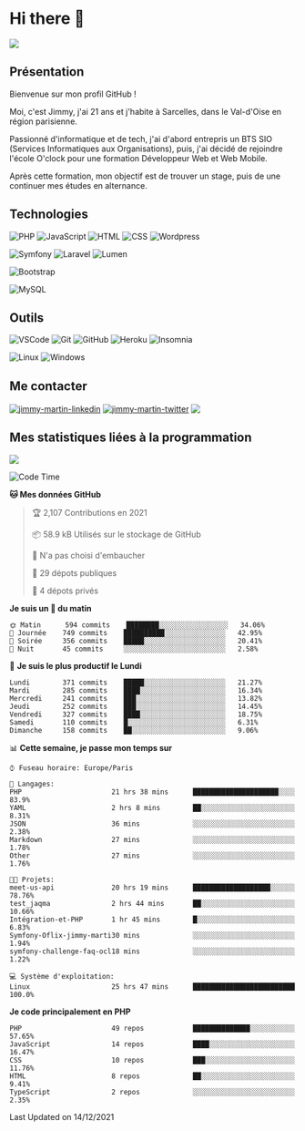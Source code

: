 # Hi there 👋

![](https://komarev.com/ghpvc/?username=jimmy-martin&color=1a1b27)

<!--
**jimmy-martin/jimmy-martin** is a ✨ _special_ ✨ repository because its `README.md` (this file) appears on your GitHub profile.

Here are some ideas to get you started:

- 🔭 I’m currently working on ...
- 🌱 I’m currently learning ...
- 👯 I’m looking to collaborate on ...
- 🤔 I’m looking for help with ...
- 💬 Ask me about ...
- 📫 How to reach me: ...
- 😄 Pronouns: ...
- ⚡ Fun fact: ...
-->

## Présentation

Bienvenue sur mon profil GitHub !

Moi, c'est Jimmy, j'ai 21 ans et j'habite à Sarcelles, dans le Val-d'Oise en région parisienne.

Passionné d'informatique et de tech, j'ai d'abord entrepris un BTS SIO (Services Informatiques aux Organisations), puis, j'ai décidé de rejoindre l'école O'clock pour une formation Développeur Web et Web Mobile.

Après cette formation, mon objectif est de trouver un stage, puis de une continuer mes études en alternance.

## Technologies

<div>

![PHP](https://img.shields.io/badge/PHP-777BB4?style=for-the-badge&logo=php&logoColor=white) ![JavaScript](https://img.shields.io/badge/JavaScript-F7DF1E?style=for-the-badge&logo=javascript&logoColor=black) ![HTML](https://img.shields.io/badge/HTML-E34F26?style=for-the-badge&logo=html5&logoColor=white) ![CSS](https://img.shields.io/badge/CSS-1572B6?&style=for-the-badge&logo=css3&logoColor=white) ![Wordpress](https://img.shields.io/badge/WordPress-0078D6?style=for-the-badge&logo=wordpress&logoColor=white)

</div>
<div>

![Symfony](https://img.shields.io/badge/Symfony-092E20?style=for-the-badge&logo=symfony&logoColor=white) ![Laravel](https://img.shields.io/badge/Laravel-FF2D20?style=for-the-badge&logo=laravel&logoColor=white) ![Lumen](https://img.shields.io/badge/Lumen-FF2D20?style=for-the-badge&logo=lumen&logoColor=white)

</div>
<div>

![Bootstrap](https://img.shields.io/badge/Bootstrap-563D7C?style=for-the-badge&logo=bootstrap&logoColor=white)

</div>
<div>

![MySQL](https://img.shields.io/badge/MySQL-4479A1?style=for-the-badge&logo=mysql&logoColor=white)

</div>

## Outils

![VSCode](https://img.shields.io/badge/VSCode-007ACC?style=for-the-badge&logo=visual-studio-code&logoColor=white)
![Git](https://img.shields.io/badge/Git-F05032?style=for-the-badge&logo=git&logoColor=white)
![GitHub](https://img.shields.io/badge/GitHub-100000?style=for-the-badge&logo=github&logoColor=white)
![Heroku](https://img.shields.io/badge/Heroku-6762a6?style=for-the-badge&logo=heroku&logoColor=white)
![Insomnia](https://img.shields.io/badge/Insomnia-5600cd?style=for-the-badge&logo=insomnia&logoColor=white)

![Linux](https://img.shields.io/badge/Linux-FCC624?style=for-the-badge&logo=linux&logoColor=white)
![Windows](https://img.shields.io/badge/Windows-0078D6?style=for-the-badge&logo=windows&logoColor=white)

## Me contacter

<p>
<a href="https://www.linkedin.com/in/jimmy-martin-dev/" target="blank"><img align="center" src="https://img.shields.io/badge/-LinkedIn-0077B5?style=for-the-badge&logo=Linkedin&logoColor=white&link=https://www.linkedin.com/in/jimmy-martin-dev/" alt="jimmy-martin-linkedin"/></a>
<a href="https://twitter.com/jimmydev_" target="blank"><img align="center" src="https://img.shields.io/badge/-Twitter-1DA1F2?style=for-the-badge&logo=Twitter&logoColor=white&link=https://twitter.com/jimmydev_" alt="jimmy-martin-twitter"/></a>
 <a href="mailto:jimmy.martin952@gmail.com" target="blank"><img align="center" src="https://img.shields.io/badge/gmail-D14836?style=for-the-badge&logo=gmail&logoColor=white" /></a>
</p>

## Mes statistiques liées à la programmation

<a href="https://github-readme-stats.vercel.app/api/top-langs/?username=jimmy-martin&layout=compact">
  <img align="center" src="https://github-readme-stats.vercel.app/api/top-langs/?username=jimmy-martin&layout=compact"/>
</a>



<!--START_SECTION:waka-->
![Code Time](http://img.shields.io/badge/Code%20Time-380%20hrs%2028%20mins-blue)

**🐱 Mes données GitHub** 

> 🏆 2,107 Contributions en 2021
 > 
> 📦 58.9 kB Utilisés sur le stockage de GitHub 
 > 
> 🚫 N'a pas choisi d'embaucher
 > 
> 📜 29 dépots publiques 
 > 
> 🔑 4 dépots privés  
 > 
**Je suis un 🐤 du matin** 

```text
🌞 Matin      594 commits    ████████░░░░░░░░░░░░░░░░░   34.06% 
🌆 Journée    749 commits    ██████████░░░░░░░░░░░░░░░   42.95% 
🌃 Soirée     356 commits    █████░░░░░░░░░░░░░░░░░░░░   20.41% 
🌙 Nuit       45 commits     ░░░░░░░░░░░░░░░░░░░░░░░░░   2.58%

```
📅 **Je suis le plus productif le Lundi** 

```text
Lundi        371 commits    █████░░░░░░░░░░░░░░░░░░░░   21.27% 
Mardi        285 commits    ████░░░░░░░░░░░░░░░░░░░░░   16.34% 
Mercredi     241 commits    ███░░░░░░░░░░░░░░░░░░░░░░   13.82% 
Jeudi        252 commits    ███░░░░░░░░░░░░░░░░░░░░░░   14.45% 
Vendredi     327 commits    ████░░░░░░░░░░░░░░░░░░░░░   18.75% 
Samedi       110 commits    █░░░░░░░░░░░░░░░░░░░░░░░░   6.31% 
Dimanche     158 commits    ██░░░░░░░░░░░░░░░░░░░░░░░   9.06%

```


📊 **Cette semaine, je passe mon temps sur** 

```text
⌚︎ Fuseau horaire: Europe/Paris

💬 Langages: 
PHP                      21 hrs 38 mins      █████████████████████░░░░   83.9% 
YAML                     2 hrs 8 mins        ██░░░░░░░░░░░░░░░░░░░░░░░   8.31% 
JSON                     36 mins             ░░░░░░░░░░░░░░░░░░░░░░░░░   2.38% 
Markdown                 27 mins             ░░░░░░░░░░░░░░░░░░░░░░░░░   1.78% 
Other                    27 mins             ░░░░░░░░░░░░░░░░░░░░░░░░░   1.76%

🐱‍💻 Projets: 
meet-us-api              20 hrs 19 mins      ███████████████████░░░░░░   78.76% 
test_jaqma               2 hrs 44 mins       ██░░░░░░░░░░░░░░░░░░░░░░░   10.66% 
Intégration-et-PHP       1 hr 45 mins        █░░░░░░░░░░░░░░░░░░░░░░░░   6.83% 
Symfony-Oflix-jimmy-marti30 mins             ░░░░░░░░░░░░░░░░░░░░░░░░░   1.94% 
symfony-challenge-faq-ocl18 mins             ░░░░░░░░░░░░░░░░░░░░░░░░░   1.22%

💻 Système d'exploitation: 
Linux                    25 hrs 47 mins      █████████████████████████   100.0%

```

**Je code principalement en PHP** 

```text
PHP                      49 repos            ██████████████░░░░░░░░░░░   57.65% 
JavaScript               14 repos            ████░░░░░░░░░░░░░░░░░░░░░   16.47% 
CSS                      10 repos            ███░░░░░░░░░░░░░░░░░░░░░░   11.76% 
HTML                     8 repos             ██░░░░░░░░░░░░░░░░░░░░░░░   9.41% 
TypeScript               2 repos             ░░░░░░░░░░░░░░░░░░░░░░░░░   2.35%

```



 Last Updated on 14/12/2021
<!--END_SECTION:waka-->


